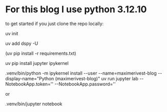# For this blog I use python 3.12.10

to get started if you just clone the repo locally:

uv init

uv add dspy -U

(uv pip install -r requirements.txt)

uv pip install jupyter ipykernel

.venv/bin/python -m ipykernel install --user --name=maximerivest-blog --display-name="Python (maximerivest-blog)"
uv run jupyter lab --NotebookApp.token='' --NotebookApp.password=''

or

.venv/bin/jupyter notebook
